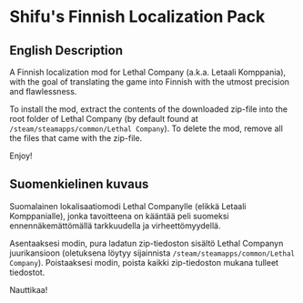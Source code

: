 # Shifu's Finnish Localization Pack


## English Description

A Finnish localization mod for Lethal Company (a.k.a. Letaali Komppania), with the goal of translating the game into Finnish with the utmost precision and flawlessness.

To install the mod, extract the contents of the downloaded zip-file into the root folder of Lethal Company (by default found at `/steam/steamapps/common/Lethal Company`).
To delete the mod, remove all the files that came with the zip-file.

Enjoy!


## Suomenkielinen kuvaus

Suomalainen lokalisaatiomodi Lethal Companylle (elikkä Letaali Komppanialle), jonka tavoitteena on kääntää peli suomeksi ennennäkemättömällä tarkkuudella ja virheettömyydellä.

Asentaaksesi modin, pura ladatun zip-tiedoston sisältö Lethal Companyn juurikansioon (oletuksena löytyy sijainnista `/steam/steamapps/common/Lethal Company`).
Poistaaksesi modin, poista kaikki zip-tiedoston mukana tulleet tiedostot.

Nauttikaa!

